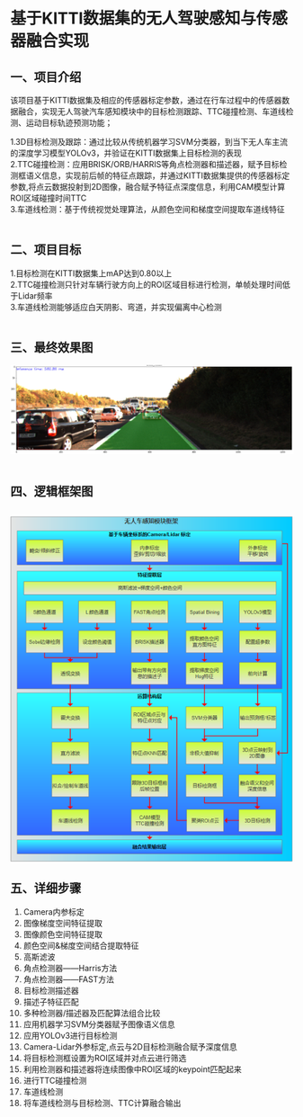 基于KITTI数据集的无人驾驶感知与传感器融合实现
===
一、项目介绍
--
该项目基于KITTI数据集及相应的传感器标定参数，通过在行车过程中的传感器数据融合，实现无人驾驶汽车感知模块中的目标检测跟踪、TTC碰撞检测、车道线检测、运动目标轨迹预测功能；<br>

1.3D目标检测及跟踪：通过比较从传统机器学习SVM分类器，到当下无人车主流的深度学习模型YOLOv3，并验证在KITTI数据集上目标检测的表现<br>
2.TTC碰撞检测：应用BRISK/ORB/HARRIS等角点检测器和描述器，赋予目标检测框语义信息，实现前后帧的特征点跟踪，并通过KITTI数据集提供的传感器标定参数,将点云数据投射到2D图像，融合赋予特征点深度信息，利用CAM模型计算ROI区域碰撞时间TTC<br>
3.车道线检测：基于传统视觉处理算法，从颜色空间和梯度空间提取车道线特征<br><br>

二、项目目标
---
1.目标检测在KITTI数据集上mAP达到0.80以上<br>
2.TTC碰撞检测只针对车辆行驶方向上的ROI区域目标进行检测，单帧处理时间低于Lidar频率<br>
3.车道线检测能够适应白天阴影、弯道，并实现偏离中心检测<br><br>

三、最终效果图
---
![](https://github.com/Braveowing/Self-Driving-Car/blob/master/%E6%9C%80%E7%BB%88%E6%95%88%E6%9E%9C%E5%9B%BE.png)<br><br>

四、逻辑框架图
---
![](https://github.com/Braveowing/Self-Driving-Car/blob/master/%E6%A1%86%E6%9E%B6%E7%BB%93%E6%9E%84.png)<br><br>
五、详细步骤
---
1. Camera内参标定<br>
2. 图像梯度空间特征提取<br>
3. 图像颜色空间特征提取<br>
4. 颜色空间&梯度空间结合提取特征<br>
5. 高斯滤波<br>
6. 角点检测器——Harris方法<br>
7. 角点检测器——FAST方法<br>
8. 目标检测描述器<br>
9. 描述子特征匹配<br>
10. 多种检测器/描述器及匹配算法组合比较<br>
11. 应用机器学习SVM分类器赋予图像语义信息<br>
12. 应用YOLOv3进行目标检测<br>
13. Camera-Lidar外参标定,点云与2D目标检测融合赋予深度信息<br>
14. 将目标检测框设置为ROI区域并对点云进行筛选<br>
15. 利用检测器和描述器将连续图像中ROI区域的keypoint匹配起来<br>
16. 进行TTC碰撞检测<br>
17. 车道线检测<br>
18. 将车道线检测与目标检测、TTC计算融合输出<br>
